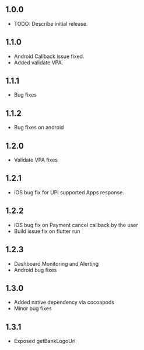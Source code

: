 ## 1.0.0

- TODO: Describe initial release.

## 1.1.0

- Android Callback issue fixed.
- Added validate VPA.

## 1.1.1

- Bug fixes

## 1.1.2

- Bug fixes on android

## 1.2.0

- Validate VPA fixes

## 1.2.1

- iOS bug fix for UPI supported Apps response.

## 1.2.2

- iOS bug fix on Payment cancel callback by the user
- Build issue fix on flutter run

## 1.2.3

- Dashboard Monitoring and Alerting
- Android bug fixes

## 1.3.0

- Added native dependency via cocoapods
- Minor bug fixes

## 1.3.1

- Exposed getBankLogoUrl
